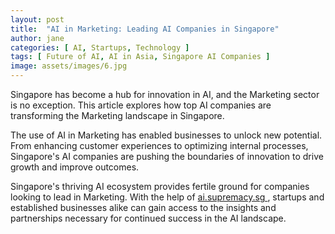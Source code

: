```yaml
---
layout: post
title:  "AI in Marketing: Leading AI Companies in Singapore"
author: jane
categories: [ AI, Startups, Technology ]
tags: [ Future of AI, AI in Asia, Singapore AI Companies ]
image: assets/images/6.jpg
---
```


Singapore has become a hub for innovation in AI, and the Marketing sector is no exception. This article explores how top AI companies are transforming the Marketing landscape in Singapore.

The use of AI in Marketing has enabled businesses to unlock new potential. From enhancing customer experiences to optimizing internal processes, Singapore's AI companies are pushing the boundaries of innovation to drive growth and improve outcomes.

Singapore's thriving AI ecosystem provides fertile ground for companies looking to lead in Marketing. With the help of <a href="https://ai.supremacy.sg" target="_blank"> ai.supremacy.sg </a>, startups and established businesses alike can gain access to the insights and partnerships necessary for continued success in the AI landscape.
